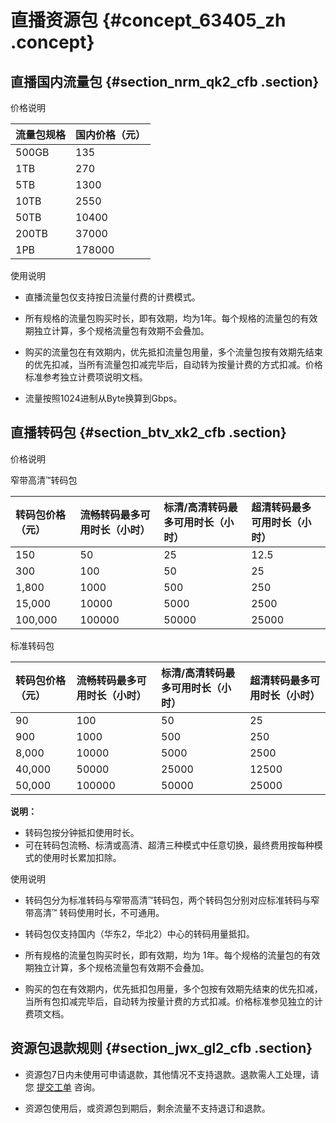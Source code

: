 # 直播资源包 {#concept_63405_zh .concept}

## 直播国内流量包 {#section_nrm_qk2_cfb .section}

价格说明

|流量包规格|国内价格（元）|
|:----|:------|
|500GB|135|
|1TB|270|
|5TB|1300|
|10TB|2550|
|50TB|10400|
|200TB|37000|
|1PB|178000|

使用说明

-   直播流量包仅支持按日流量付费的计费模式。

-   所有规格的流量包购买时长，即有效期，均为1年。每个规格的流量包的有效期独立计算，多个规格流量包有效期不会叠加。

-   购买的流量包在有效期内，优先抵扣流量包用量，多个流量包按有效期先结束的优先扣减，当所有流量包扣减完毕后，自动转为按量计费的方式扣减。价格标准参考独立计费项说明文档。

-   流量按照1024进制从Byte换算到Gbps。


## 直播转码包 {#section_btv_xk2_cfb .section}

价格说明

窄带高清™转码包

|转码包价格（元）|流畅转码最多可用时长（小时）|标清/高清转码最多可用时长（小时）|超清转码最多可用时长（小时）|
|:-------|:-------------|:----------------|:-------------|
|150|50|25|12.5|
|300|100|50|25|
|1,800|1000|500|250|
|15,000|10000|5000|2500|
|100,000|100000|50000|25000|

标准转码包

|转码包价格（元）|流畅转码最多可用时长（小时）|标清/高清转码最多可用时长（小时）|超清转码最多可用时长（小时）|
|:-------|:-------------|:----------------|:-------------|
|90|100|50|25|
|900|1000|500|250|
|8,000|10000|5000|2500|
|40,000|50000|25000|12500|
|50,000|100000|50000|25000|

**说明：** 

-   转码包按分钟抵扣使用时长。
-   可在转码包流畅、标清或高清、超清三种模式中任意切换，最终费用按每种模式的使用时长累加扣除。

使用说明

-   转码包分为标准转码与窄带高清™转码包，两个转码包分别对应标准转码与窄带高清™ 转码使用时长，不可通用。

-   转码包仅支持国内（华东2，华北2）中心的转码用量抵扣。

-   所有规格的流量包购买时长，即有效期，均为 1年。每个规格的流量包的有效期独立计算，多个规格流量包有效期不会叠加。

-   购买的包在有效期内，优先抵扣包用量，多个包按有效期先结束的优先扣减，当所有包扣减完毕后，自动转为按量计费的方式扣减。价格标准参见独立的计费项文档。


## 资源包退款规则 {#section_jwx_gl2_cfb .section}

-   资源包7日内未使用可申请退款，其他情况不支持退款。退款需人工处理，请您 [提交工单](https://workorder.console.aliyun.com/console.htm#/ticket/add?productCode=live) 咨询。

-   资源包使用后，或资源包到期后，剩余流量不支持退订和退款。


